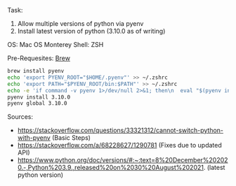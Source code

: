 Task:

1. Allow multiple versions of python via pyenv
2. Install latest version of python (3.10.0 as of writing)

OS: Mac OS Monterey
Shell: ZSH

Pre-Requesites:
[Brew](https://brew.sh/)

```bash
brew install pyenv
echo 'export PYENV_ROOT="$HOME/.pyenv"' >> ~/.zshrc
echo 'export PATH="$PYENV_ROOT/bin:$PATH"' >> ~/.zshrc
echo -e 'if command -v pyenv 1>/dev/null 2>&1; then\n  eval "$(pyenv init --path)"\nfi' >> ~/.zshrc
pyenv install 3.10.0
pyenv global 3.10.0
```

Sources:

- https://stackoverflow.com/questions/33321312/cannot-switch-python-with-pyenv (Basic Steps)
- https://stackoverflow.com/a/68228627/1290781 (Fixes due to updated API)
- https://www.python.org/doc/versions/#:~:text=8%20December%202020.-,Python%203.9.,released%20on%2030%20August%202021. (latest python version)
